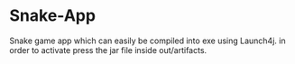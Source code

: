 # Snake-App
Snake game app which can easily be compiled into exe using Launch4j.
in order to activate press the jar file inside out/artifacts.

